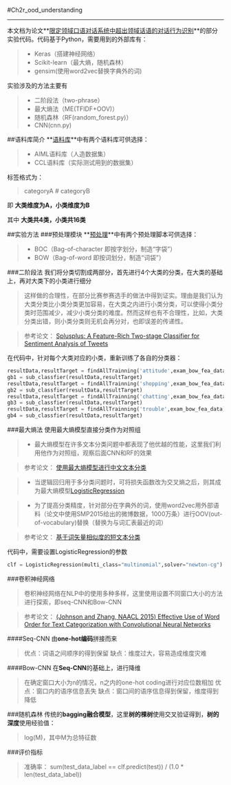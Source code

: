 #Ch2r_ood_understanding

---
本文档为论文**[限定领域口语对话系统中超出领域话语的对话行为识别](http://www.cnki.net)**的部分实验代码。代码基于Python，需要用到的外部库有：

> * Keras（搭建神经网络）
> * Scikit-learn（最大熵，随机森林）
> * gensim(使用word2vec替换字典外的词)

实验涉及的方法主要有
> * 二阶段法（two-phrase）
> * 最大熵法（ME(TFIDF+OOV)）
> * 随机森林（RF(random_forest.py)）
> * CNN(cnn.py)

##语料库简介
   **[语料库](https://github.com/ZixuanKe/Ch2r_ood_understanding/tree/master/corpus)**中有两个语料库可供选择：
   > * AIML语料库（人造数据集）
  > * CCL语料库（实际测试用到的数据集）

标签格式为：

> categoryA # categoryB

即 **大类维度为A，小类维度为B**


其中 **大类共4类，小类共16类**

##实验方法
###预处理模块
   **[预处理](https://github.com/ZixuanKe/Ch2r_ood_understanding/blob/master/Preprocess)**中有两个预处理脚本可供选择：
   > * BOC（Bag-of-character 即按字划分，制造“字袋”）
  > * BOW（Bag-of-word 即按词划分，制造“词袋”）

###二阶段法
我们将分类切割成两部分，首先进行4个大类的分类，在大类的基础上，再对大类下的小类进行细分 
> 这样做的合理性，在部分比赛参赛选手的做法中得到证实。理由是我们认为大类分类比小类分类更加容易，在大类之内进行小类分类，可以使得小类分类时范围减少，减少小类分类的难度。然而这样也有不合理性，比如，大类分类出错，则小类分类则无机会再分对，也即误差的传递性。

> 参考论文： [Splusplus: A Feature-Rich Two-stage Classifier for Sentiment Analysis of Tweets](http://www.aclweb.org/anthology/S/S15/S15-2.pdf#page=557)

在代码中，针对每个大类对应的小类，重新训练了各自的分类器：
```python
resultData,resultTarget = findAllTrainning('attitude',exam_bow_fea_data)         #找到其大类的所有小类
gb1 = sub_classfier(resultData,resultTarget)
resultData,resultTarget = findAllTrainning('shopping',exam_bow_fea_data)         #找到其大类的所有小类
gb2 = sub_classfier(resultData,resultTarget)
resultData,resultTarget = findAllTrainning('chatting',exam_bow_fea_data)         #找到其大类的所有小类
gb3 = sub_classfier(resultData,resultTarget)
resultData,resultTarget = findAllTrainning('trouble',exam_bow_fea_data)         #找到其大类的所有小类
gb4 = sub_classfier(resultData,resultTarget)
```
###最大熵法
使用最大熵模型直接分类作为对照组
>* 最大熵模型在许多文本分类问题中都表现了他优越的性能，这里我们利用他作为对照组，观察后面CNN和RF的效果

> 参考论文： [使用最大熵模型进行中文文本分类](http://www.cnki.net/KCMS/detail/detail.aspx?QueryID=4&CurRec=1&recid=&filename=JFYZ200501013&dbname=CJFD2005&dbcode=CJFQ&pr=&urlid=&yx=&v=MjkxMDVMRzRIdFRNcm85RVo0UjhlWDFMdXhZUzdEaDFUM3FUcldNMUZyQ1VSTHlmYitSckZ5L2hVYnpPTHl2U2Q=)

>* 当逻辑回归用于多分类问题时，可将损失函数改为交叉熵之后，则其成为最大熵模型[LogisticRegression](http://scikit-learn.org/stable/modules/generated/sklearn.linear_model.LogisticRegression.html#sklearn.linear_model.LogisticRegression)


>* 为了提高分类精度，针对部分在字典外的词，使用word2vec用外部语料（论文中使用SMP2015给出的微博数据，1000万条）进行OOV(out-of-vocabulary)替换（替换为与词汇表最近的词）

>参考论文： [基于词矢量相似度的短文本分类](http://www.cnki.net/KCMS/detail/detail.aspx?QueryID=0&CurRec=1&recid=&filename=SDDX201412004&dbname=CJFDLAST2015&dbcode=CJFQ&pr=&urlid=&yx=&v=MDE1MzkxRnJDVVJMeWZiK1JyRnkvaFVieklOaW5QZHJHNEg5WE5yWTlGWUlSOGVYMUx1eFlTN0RoMVQzcVRyV00=)

代码中，需要设置LogisticRegression的参数
```python
clf = LogisticRegression(multi_class="multinomial",solver="newton-cg")
```

###卷积神经网络
> 卷积神经网络在NLP中的使用多种多样，这里使用设置不同窗口大小的方法进行探索，即seq-CNN和Bow-CNN

>参考论文： [ (Johnson and Zhang, NAACL 2015) Effective Use of Word Order for Text Categorization with Convolutional Neural Networks](https://arxiv.org/pdf/1412.1058.pdf)

####Seq-CNN
由**one-hot编码**拼接而来
> 优点：词语之间顺序的得到保留
> 缺点：维度过大，容易造成维度灾难

####Bow-CNN
在**Seq-CNN**的基础上，进行降维
> 在确定窗口大小为n的情况，n之内的one-hot coding进行对应位数相加
优点：窗口内的语序信息丢失
缺点：窗口间的语序信息得到保留，维度得到降低


###随机森林
传统的**bagging融合模型**，这里**树的棵树**使用交叉验证得到，**树的深度**使用经验值：
> log(M)，其中M为总特征数

###评价指标
> 准确率： sum(test_data_label == clf.predict(test)) / (1.0 * len(test_data_label))

